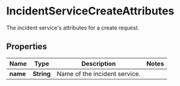 # IncidentServiceCreateAttributes

The incident service's attributes for a create request.

## Properties

| Name     | Type       | Description                   | Notes |
| -------- | ---------- | ----------------------------- | ----- |
| **name** | **String** | Name of the incident service. |
